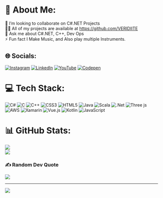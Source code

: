 # 💫 About Me:
👯 I’m looking to collaborate on C#.NET Projects<br>👨‍💻 All of my projects are available at https://github.com/VERIDIITE<br>💬 Ask me about C#.NET, C++, Dev Ops<br>⚡ Fun fact I Make Music, and Also play multiple Instruments.


## 🌐 Socials:
[![Instagram](https://img.shields.io/badge/Instagram-%23E4405F.svg?logo=Instagram&logoColor=white)](https://instagram.com/veridiite.wav) [![LinkedIn](https://img.shields.io/badge/LinkedIn-%230077B5.svg?logo=linkedin&logoColor=white)](https://linkedin.com/in/kasam-software-engineer) [![YouTube](https://img.shields.io/badge/YouTube-%23FF0000.svg?logo=YouTube&logoColor=white)](https://youtube.com/@@VERIDIITE.wav1) [![Codepen](https://img.shields.io/badge/Codepen-000000?logo=codepen&logoColor=white)](https://codepen.io/VERIDIITE) 

# 💻 Tech Stack:
![C#](https://img.shields.io/badge/c%23-%23239120.svg?style=for-the-badge&logo=csharp&logoColor=white) ![C](https://img.shields.io/badge/c-%2300599C.svg?style=for-the-badge&logo=c&logoColor=white) ![C++](https://img.shields.io/badge/c++-%2300599C.svg?style=for-the-badge&logo=c%2B%2B&logoColor=white) ![CSS3](https://img.shields.io/badge/css3-%231572B6.svg?style=for-the-badge&logo=css3&logoColor=white) ![HTML5](https://img.shields.io/badge/html5-%23E34F26.svg?style=for-the-badge&logo=html5&logoColor=white) ![Java](https://img.shields.io/badge/java-%23ED8B00.svg?style=for-the-badge&logo=openjdk&logoColor=white) ![Scala](https://img.shields.io/badge/scala-%23DC322F.svg?style=for-the-badge&logo=scala&logoColor=white) ![.Net](https://img.shields.io/badge/.NET-5C2D91?style=for-the-badge&logo=.net&logoColor=white) ![Three js](https://img.shields.io/badge/threejs-black?style=for-the-badge&logo=three.js&logoColor=white) ![AWS](https://img.shields.io/badge/AWS-%23FF9900.svg?style=for-the-badge&logo=amazon-aws&logoColor=white) ![Xamarin](https://img.shields.io/badge/Xamarin-3199DC?style=for-the-badge&logo=xamarin&logoColor=white) ![Vue.js](https://img.shields.io/badge/vue.js-%2335495e.svg?style=for-the-badge&logo=vuedotjs&logoColor=%234FC08D) ![Kotlin](https://img.shields.io/badge/kotlin-%237F52FF.svg?style=for-the-badge&logo=kotlin&logoColor=white) ![JavaScript](https://img.shields.io/badge/javascript-%23323330.svg?style=for-the-badge&logo=javascript&logoColor=%23F7DF1E)
# 📊 GitHub Stats:
![](https://github-readme-stats.vercel.app/api/top-langs/?username=VERIDIITE&theme=codeSTACKr&hide_border=false&include_all_commits=true&count_private=true&layout=compact)<br/>
![](https://nirzak-streak-stats.vercel.app/?user=VERIDIITE&theme=codeSTACKr&hide_border=false)

### ✍️ Random Dev Quote
![](https://quotes-github-readme.vercel.app/api?type=horizontal&theme=tokyonight)

---
[![](https://visitcount.itsvg.in/api?id=VERIDIITE&icon=6&color=0)](https://visitcount.itsvg.in)

<!-- Proudly created with GPRM ( https://gprm.itsvg.in ) -->
